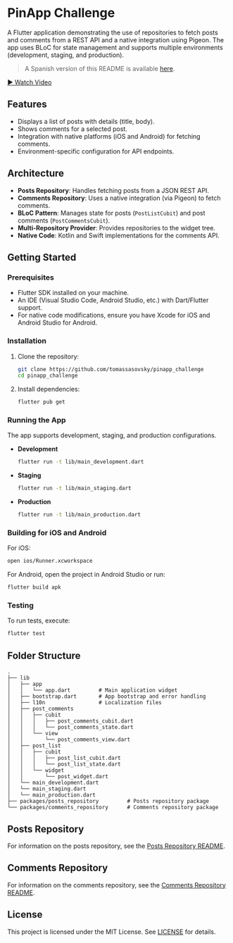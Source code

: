 # PinApp Challenge

A Flutter application demonstrating the use of repositories to fetch posts and comments from a REST API and a native integration using Pigeon. The app uses BLoC for state management and supports multiple environments (development, staging, and production).

> A Spanish version of this README is available [here](README.es.md).

[▶ Watch Video](https://drive.google.com/file/d/16pBPPZZtOXpD0ujZ4PfkzMZr9mFTUDvv/view)

## Features

- Displays a list of posts with details (title, body).
- Shows comments for a selected post.
- Integration with native platforms (iOS and Android) for fetching comments.
- Environment-specific configuration for API endpoints.

## Architecture

- **Posts Repository**: Handles fetching posts from a JSON REST API.
- **Comments Repository**: Uses a native integration (via Pigeon) to fetch comments.
- **BLoC Pattern**: Manages state for posts (`PostListCubit`) and post comments (`PostCommentsCubit`).
- **Multi-Repository Provider**: Provides repositories to the widget tree.
- **Native Code**: Kotlin and Swift implementations for the comments API.

## Getting Started

### Prerequisites

- Flutter SDK installed on your machine.
- An IDE (Visual Studio Code, Android Studio, etc.) with Dart/Flutter support.
- For native code modifications, ensure you have Xcode for iOS and Android Studio for Android.

### Installation

1. Clone the repository:

   ```bash
   git clone https://github.com/tomassasovsky/pinapp_challenge
   cd pinapp_challenge
   ```

2. Install dependencies:

   ```bash
   flutter pub get
   ```

### Running the App

The app supports development, staging, and production configurations.

- **Development**

  ```bash
  flutter run -t lib/main_development.dart
  ```

- **Staging**

  ```bash
  flutter run -t lib/main_staging.dart
  ```

- **Production**

  ```bash
  flutter run -t lib/main_production.dart
  ```

### Building for iOS and Android

For iOS:

```bash
open ios/Runner.xcworkspace
```

For Android, open the project in Android Studio or run:

```bash
flutter build apk
```

### Testing

To run tests, execute:

```bash
flutter test
```

## Folder Structure

```
.
├── lib
│   ├── app
│   │   └── app.dart         # Main application widget
│   ├── bootstrap.dart       # App bootstrap and error handling
│   ├── l10n                 # Localization files
│   ├── post_comments
│   │   ├── cubit
│   │   │   ├── post_comments_cubit.dart
│   │   │   └── post_comments_state.dart
│   │   └── view
│   │       └── post_comments_view.dart
│   ├── post_list
│   │   ├── cubit
│   │   │   ├── post_list_cubit.dart
│   │   │   └── post_list_state.dart
│   │   └── widget
│   │       └── post_widget.dart
│   └── main_development.dart
│   └── main_staging.dart
│   └── main_production.dart
├── packages/posts_repository         # Posts repository package
└── packages/comments_repository      # Comments repository package
```

## Posts Repository

For information on the posts repository, see the [Posts Repository README](packages/posts_repository/README.md).

## Comments Repository

For information on the comments repository, see the [Comments Repository README](packages/comments_repository/README.md).

## License

This project is licensed under the MIT License. See [LICENSE](LICENSE) for details.
